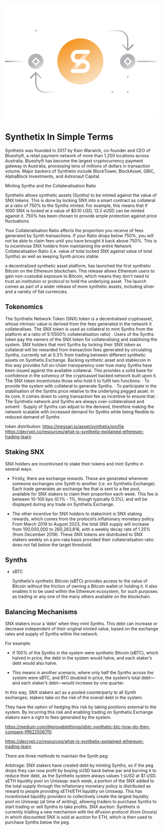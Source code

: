 ![](images/snx-Main-l.png)

# Synthetix In Simple Terms 

Synthetix was founded in 2017 by Kain Warwick, co-founder and CEO of Blueshyft, a retail payment network of more than 1,250 locations across Australia. Blueshyft has become the largest cryptocurrency payment gateway in Australia, processing tens of millions of dollars in transaction volume. Major backers of Synthetix include BlockTower, BlockAsset, GBIC, AlphaBlock Investments, and Astronaut Capital.

Minting Synths and the Collateralisation Ratio

Synthetix allows synthetic assets (Synths) to be minted against the value of SNX tokens. This is done by locking SNX into a smart contract as collateral at a ratio of 750% to the Synths minted. For example, this means that if 1000 SNX is locked at a value of $0.10 USD, 13.3 sUSD can be minted against it. 750% has been chosen to provide ample protection against price fluctuations.

Your Collateralisation Ratio affects the proportion you receive of fees generated by Synth transactions. If your Ratio drops below 750%, you will not be able to claim fees until you have brought it back above 750%. This is to incentivise SNX holders from maintaining the entire Network Collateralisation Ratio (i.e. value of total locked SNX against value of total Synths) as well as keeping Synth prices stable.

a decentralized synthetic asset platform, has launched the first synthetic Bitcoin on the Ethereum blockchain. This release allows Ethereum users to gain non-custodial exposure to Bitcoin, which means they don’t need to trust an institution or protocol to hold the underlying asset. The launch comes as part of a wider release of more synthetic assets, including silver and a variety of fiat currencies.


## Tokenomics

The Synthetix Network Token (SNX) token is a decentralised cryptoasset, whose intrinsic value is derived from the fees generated in the network it collateralises. The SNX token is used as collateral to mint Synths from the platform at a ratio of 5:1(500% collateralisation ratio) . Users of the Synths token pay the owners of the SNX token for collateralising and stabilising the system. SNX holders that mint Synths by locking their SNX token as collateral will be rewarded from transaction fees generated by circulating Synths, currently set at 0.3% from trading between different synthetic assets on Synthetix.Exchange.
Backing synthetic asset and stablecoin in this way provides full on-chain transparency over how many Synths have been issued against the available collateral. This provides a solid base for confidence in the solvency of the cryptoasset backed network built upon it.
The SNX token incentivises those who hold it to fulfil two functions:
· To provide the system with collateral to generate Synths.
· To participate in the stabilisation of the Synths price relative to the underlying pegged asset.
in its core, it comes down to using transaction fee as incentive to ensure that:
· The Synthetix network and Synths are always over-collateralised and solvent
· Supply of Synths can adjust to the demand, therefore making the network scalable with increased demand for Synths while being flexible to reduced demand of Synths

token distribution: https://messari.io/asset/synthetix/profile
https://decrypt.co/resources/what-is-synthetix-explained-ethereum-trading-learn
## Staking SNX 

SNX holders are incentivised to stake their tokens and mint Synths in several ways. 

- Firstly, there are exchange rewards. These are generated whenever someone exchanges one Synth to another (i.e. on Synthetix.Exchange). Each trade generates an exchange fee that is sent to a fee pool, available for SNX stakers to claim their proportion each week. This fee is between 10-100 bps (0.1% - 1%, though typically 0.3%), and will be displayed during any trade on Synthetix.Exchange. 

- The other incentive for SNX holders to stake/mint is SNX staking rewards, which comes from the protocol’s inflationary monetary policy. From March 2019 to August 2023, the total SNX supply will increase from 100,000,000 to 260,263,816, with a weekly decay rate of 1.25% (from December 2019). These SNX tokens are distributed to SNX stakers weekly on a pro-rata basis provided their collateralisation ratio does not fall below the target threshold.

## Synths

- sBTC

    Synthetix’s synthetic Bitcoin (sBTC) provides access to the value of Bitcoin without the friction of owning a Bitcoin wallet or holding it. It also enables it to be used within the Ethereum ecosystem, for such purposes as trading or any one of the many others available on the blockchain.

## Balancing Mechanisms

SNX stakers incur a ‘debt’ when they mint Synths. This debt can increase or decrease independent of their original minted value, based on the exchange rates and supply of Synths within the network. 

For example:

- if 100% of the Synths in the system were synthetic Bitcoin (sBTC), which halved in price, the debt in the system would halve, and each staker’s debt would also halve. 

- This means in another scenario, where only half the Synths across the system were sBTC, and BTC doubled in price, the system’s total debt—and each staker’s debt—would increase by one quarter. 

In this way, SNX stakers act as a pooled counterparty to all Synth exchanges; stakers take on the risk of the overall debt in the system. 

They have the option of hedging this risk by taking positions external to the system. By incurring this risk and enabling trading on Synthetix.Exchange stakers earn a right to fees generated by the system.


https://medium.com/@provablethings/pbtc-synthetic-btc-how-do-they-compare-fff6225067f0

https://decrypt.co/resources/what-is-synthetix-explained-ethereum-trading-learn

There are three methods to maintain the Synth peg:

Arbitrage: SNX stakers have created debt by minting Synths, so if the peg drops they can now profit by buying sUSD back below par and burning it to reduce their debt, as the Synthetix system always values 1 sUSD at $1 USD.
sETH liquidity pool on Uniswap: each week, a portion of the SNX added to the total supply through the inflationary monetary policy is distributed as reward to people providing sETH/ETH liquidity on Uniswap. This has incentivised liquidity providers to collectively create the largest liquidity pool on Uniswap (at time of writing), allowing traders to purchase Synths to start trading or sell Synths to take profits.
SNX auction: Synthetix is currently trialling a new mechanism with the dFusion protocol (from Gnosis) in which discounted SNX is sold at auction for ETH, which is then used to purchase Synths below the peg.
